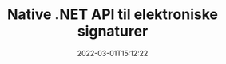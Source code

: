 ---
############################# Static ############################
layout: "product"
date: 2022-03-01T15:12:22
draft: false
#operation: 
#signaturetype: 
#fileformat: 
#productName: Java
lang: da
#productCode: java
#otherformats: 
#breadcrumb: Put  signature on  for Java
product: "Signature"
product_tag: "signature"
platform: ".NET"
platform_tag: "net"

############################# Head ############################
head_title: ".NET Digital Signature API - Electronic Sign PDF Word Excel-billeder"
head_description: "C# .NET digital signatur API, eSignature-bibliotek til elektronisk signering af PDF, Word, Excel-regneark, PowerPoint, billeder og grafikdokumentformater."

############################# Header ############################
title: "Native .NET API til elektroniske signaturer"
description: "Tilføj digitale signaturer til dokumentformater og implementer populære e-signaturtyper (tekst, billede, QR-kode, stregkode, stempel og metadata) i .NET-applikationer."
button:
    enable: true

############################# SubMenu ############################
submenu:
    enable: true
    
    left:
        img_alt: "GroupDocs.Signature for .NET"
        image: "https://www.groupdocs.cloud/templates/groupdocs/images/product-logos/groupdocs-signature-net.png"
        product: "GroupDocs.Signature"
        platform: ".NET"

    middle:
        button:
            # button loop
            - link: "#overview"
              text: "Oversigt"

            # button loop
            - link: "#features"
              text: "Funktioner"

            # button loop
            - link: "#support"
              text: "Support"

            # button loop
            - link: "https://products.groupdocs.app/signature"
              text: "Live demo"

            # button loop
            - link: "https://purchase.groupdocs.com/pricing/signature/net"
              text: "Prissætning"

    right:
        link_download: "https://downloads.groupdocs.com/signature"
        link_learn: "https://docs.groupdocs.com/signature/net/"
        link_buy: "https://purchase.groupdocs.com"

############################# Overview ############################
overview:
    enable: true
    content: |
      Brug GroupDocs.Signature til .NET API til at bygge applikationer i C#, ASP.NET og andre .NET-baserede teknologier, der giver dig mulighed for at signere digitale forretningsdokumenter såsom PDF, Microsoft Word, Excel-regneark, PowerPoint-præsentationer, billeder, OpenDocument og andre branchestandard filformater uden at skulle installere yderligere software. Dette elektroniske signaturbibliotek er nemt at arbejde med, og .NET-udviklere kan nemt tilføje avancerede digitale signaturfunktioner i deres applikationer, hvilket giver brugerne mulighed for sikkert at signere, søge og verificere e-signaturer fra populære dokumentformater. Det understøtter implementering af en række signaturtyper som tekst, billede, stregkode, QR-kode, formularfelt, stempel og metadata.  

      Dokumentsignatur-API'en giver dig enkle og avancerede søgemuligheder, så du hurtigt kan finde dine nødvendige signaturer på et dokument. Mulighederne for at anvende signaturstyling, udseendestyring og tilpasse signaturegenskaber såsom dimensioner, skygge, justering og mere er også mulige med denne funktionsrige dokumentsignerings-API.  

      GroupDocs.Signature til .NET kan bruges i ethvert udviklingsmiljø, der understøtter .NET-platformen. Den er kompatibel med alle .NET-baserede sprog og understøtter populære operativsystemer (Windows, Linux, MacOS), hvor Mono eller .NET frameworks (inklusive .NET Core) kan installeres.
    tabs:
      enable: true
      
      ## TAB ONE ##
      tab_one:
        description: |
          Følgende er en oversigt over GroupDocs.Signature til .NET:
      
        left:
          enable: true
          icon: "fab fa-html5"
          title: "Signaturtyper"
          content: |
            * Tekst signatur
            * Billedsignatur
            * Digitale signaturer
            * QR-kode signatur
            * Stregkode signatur
            * Stempel signatur
            * Metadata signatur
      
      ## TAB TWO ##
      tab_two:
        description: |
          GroupDocs.Signature til .NET understøtter signering af alle populære dokumentformater. Med blot et par linjer kode kan du tilføje PDF-signatur, Microsoft Office Word, Excel-regneark, Billede, HTML, Outlook-e-mail, OneNote, Project og grafiksigneringsfunktioner i dine .NET-applikationer. [Understøttede dokumentformater.](https://docs.groupdocs.com/signature/net/supported-document-formats/)

        left:
          enable: true
          table:
            # table loop
            - title: "Microsoft Office"
              content: |
                * **Word:** DOC, DOCX, DOCM, DOT, DOTX, DOTM, RTF, TXT
                * **Excel:** XLS, XLSX, XLSM, XLSB, XLTM, XLT, XLTM, XLTX, XLAM, SXC, SpreadsheetML
                * **PowerPoint:** PPT, PPTX, PPS, PPSX, PPSM, POT, POTM, POTX, PPTM

        right:
          enable: true
          table:
            # table loop
            - title: "Images & Other Formats"
              content: |
                * **Billeder**: JPG, BMP, PNG, TIFF, GIF, DCM, WEBP
                * **OpenDocument**: ODT, OTT, OTS, ODS, ODP, OTP, ODG
                * **Jpeg2000**: JP2, JPF, JPX, J2K, J2C, JPM
                * **Metafiler**: EMF, WMF, CMX
                * **Transportabel**: PDF
                * **Skalerbar vektorgrafik**: CDR, SVG
                * **Adobe Photoshop**: PSD
                * **Andre**: DJVU

      ## TAB THREE ##
      tab_three:
        description: |
          GroupDocs.Signature til .NET understøtter følgende operativsystemer, rammer og pakkeadministratorer:
        
        left:
          enable: true
          table:
            # table loop
            - icon: "fab fa-windows"
              title: "Operativsystemer"
              content: |
                * Windows Desktop
                * Windows Server
                * Windows Azure
                * Linux
                * MacOS

            # table loop
            - icon: "fas fa-code"
              title: "Understøttede rammer"
              content: |
                * .NET Framework 2.0 or higher
                * Mono Framework 1.2 or higher
                * .NET Standard 2.0
                * .NET Core 2.0
                * .NET Core 2.1

        right:
          enable: true
          table:
            # table loop
            - icon: "fas fa-box"
              title: "Pakkeadministrator"
              content: |
                * NuGet

            # table loop
            - icon: "fas fa-tools"
              title: "Udviklingsmiljøer"
              content: |
                * Microsoft Visual Studio
                * Xamarin.Android
                * Xamarin.IOS
                * Xamarin.Mac
                * MonoDevelop

############################# Features ############################
features:
    enable: true
    title: "GroupDocs.Signature til .NET-funktioner"

    feature:
      # feature loop
      - icon: "fas fa-copy"
        content: "Opret, søg, opdater, skjul, bekræft og slet e-signaturer fra understøttede dokumentformater"

      # feature loop
      - icon: "fas fa-eye"
        content: "Angiv XML Advanced Electronic Signatures (XAdES) til Excel-regneark"

      # feature loop
      - icon: "fas fa-bolt"
        content: "Hent billedindhold fra dokumenter, der er signeret med QR-kode, stregkode og billedsignaturer"
      
      # feature loop
      - icon: "fas fa-file-powerpoint"
        content: "Indstil højde, bredde, marginer og justering for tekst eller billedsignatur og placer på specifik side"

      # feature loop
      - icon: "fas fa-code"
        content: "Søg, bekræft og underskriv PowerPoint-præsentationsdokumenter digitalt"

      # feature loop
      - icon: "fas fa-cloud"
        content: "Signer tekstbehandlingsdokumentformater med indbyggede tekstvandmærker"

      # feature loop
      - icon: "fas fa-remove-format"
        content: "Understøtter afrundede hjørner til rektangulære stempelsignaturtyper"

      # feature loop
      - icon: "fas fa-comment-slash"
        content: "Anvend tekst- eller billedsignatur på specifikt Excel-ark eller indstil e-signatur på tværs af alle ark"

      # feature loop
      - icon: "fas fa-location-arrow"
        content: "Angiv et bestemt række- og kolonnenummer for at placere tekst eller billedsignatur i Excel-ark"

      # feature loop
      - icon: "fas fa-border-all"
        content: "Anvend skygge på tekstsignatur i Microsoft PowerPoint og opsæt dens farve, vinkel og gennemsigtighed"

      # feature loop
      - icon: "fas fa-wrench"
        content: "Konfigurer tekstsignaturkantstile og skrifttypeindstillinger til Excel-ark"

      # feature loop
      - icon: "fas fa-columns"
        content: "Indstil billedsignaturtype, f.eks. Rund eller firkantet & konfigurer margener, skriftfarve, rotation"

      # feature loop
      - icon: "fas fa-file-word"
        content: "Anvend digitale certifikater til dokumenter, regneark og PDF-filer med signaturlinje"

      # feature loop
      - icon: "fas fa-envelope"
        content: "Udfør farveindstillinger, anvend gennemsigtighed og rotation på tekstsignatur"

      # feature loop
      - icon: "fas fa-print"
        content: "Indstil lysstyrke og gråtoneindstillinger og angiv indrykning af billedsignatur i et billede"

      # feature loop
      - icon: "fas fa-file-archive"
        content: "Integrer brugerdefinerede objekter, serialiser samt krypter og dekrypter metadatasignaturværdier for PDF-dokument"

      # feature loop
      - icon: "fas fa-lock"
        content: "Skjul, fjern eller tilpas udseendet af digitale signaturer fra PDF-dokumenter"

      # feature loop
      - icon: "fas fa-file-code"
        content: "Signer PDF-dokumenter med digitalt formularfelt og tekstsignatur som billede, anmærkning, klistermærke eller vandmærke"
      
      # feature loop
      - icon: "fas fa-fill-drip"
        content: "Sæt tekstsignatur i formularfelter i MS Word og PDF-dokumenter"

      # feature loop
      - icon: "fas fa-file-excel"
        content: "Angiv vilkårlige sider med dokumenter til behandling af signatur eller eSignatur udvidet verifikation for Word-filer"

      # feature loop
      - icon: "fas fa-heading"
        content: "Gem signeret billedfil i andet format og eksporter signeret regneark som billede eller flersidet TIFF"

      # feature loop
      - icon: "fas fa-project-diagram"
        content: "Tildel, rediger og fjern adgangskode til signerede filer og anvend e-signatur på adgangskodebeskyttede filer"

      # feature loop
      - icon: "fas fa-cube"
        content: "eSign-regneark, PowerPoint-dias, Word-dokumenter og billeder med brugerdefinerede objekter i metadata"

      # feature loop
      - icon: "fab fa-uncharted"
        content: "Indstil signaturbørstestile som solid, tekstur, lineær gradient og radial gradient"

      # feature loop
      - icon: "fab fa-uncharted"
        content: "Signer dokumenter med tilpasset krypteret QR-kodetekst eller data"

      # feature loop
      - icon: "fab fa-uncharted"
        content: "Søg og signer filer med DjVu-format som billeddokument"

      # feature loop
      - icon: "fab fa-uncharted"
        content: "Udtræk dokumentoplysninger, f.eks. sideantal, gennem fil-URL"

      # feature loop
      - icon: "fab fa-uncharted"
        content: "Søg, underskriv og bekræft CorelDraw-filer som billeddokumenter"

      # feature loop
      - icon: "fab fa-uncharted"
        content: "Hold historik over behandlede eller slettede signaturoplysninger gemt i metadataene"

      # feature loop
      - icon: "fab fa-uncharted"
        content: "Føj brugerdefineret dataobjekt, VCard eller e-mailobjekt til QR-kode og bekræft krypteret QR-kode i PDF-filer"

    more_feature:
      # more_feature_loop
      - title: "Tilføj nemt digitale signaturer"
        content: |
          GroupDocs.Signature for .NET API giver dig mulighed for at tilføje forskellige typer signaturer til understøttede filformater. Signaturtyperne, såsom tekst, billede, digital, stempel, QR-kode, stregkode og metadata kan anvendes ved hjælp af GroupDocs.Signature til .NET. Følgende kodeeksempel viser, hvordan man anvender tekstsignatur på et PDF-dokument:

          ```cs
          using (Signature signature = new Signature("D:\\sample.pdf"))
          {
          TextSignOptions options = new TextSignOptions("John Smith")
          {
          // sæt tekstfarve
          ForeColor = Color.Red
          };
          // underskrive dokument til fil
          signature.Sign("D:\\signed.pdf", options);
          }
          ```

      # more_feature_loop
      - title: "Understøttede stregkodesignaturtyper"
        content: |
          Vores signaturmanipulation API tilbyder dig funktion til at anvende stregkodesignaturer til understøttede dokumentformater. GroupDocs.Signature til .NET understøtter forskellige stregkodetyper, såsom Code128, Code39Extended, Code39Standard, EAN14, EAN8, ITF14, UPCA og UPCE. Et statisk objekt med navnet "AllTypes" leveres også til at understøtte alle registrerede stregkodetyper.

      # more_feature_loop
      - title: "Søg efter signaturer og certifikater"
        content: |
          GroupDocs.Signature for .NET API, giver dig mulighed for at søge efter digitale certifikater fra Word-dokumenter, Excel-regneark og PDF-filer. Du kan også hente alle digitale certifikater, der er registreret i systemet. Metadatasignaturer kan også søges i Word-dokumenter, Excel-regneark, billeder og PDF-filer ved hjælp af GroupDocs.Signature til .NET API.  

          Gennem GroupDocs.Signature for .NET API kan du søge efter QR-kode- og stregkodesignaturer i ethvert dokument, præsentation, regneark, billede samt PDF-fil og hente søgeresultaterne. Du kan også søge efter tilpassede dataobjekter fra dokumenter, der er signeret med QR-kodesignatur.

      # more_feature_loop
      - title: "Avancerede søgemuligheder for stregkode"
        content: |
          Du kan meget nemt søge og finde din ønskede stregkode gennem GroupDocs.Signature for.NET API, da vores signatur-API tilbyder avancerede søgemuligheder. Disse giver dig mulighed for at søge stregkode på en bestemt side, søge i et dokument, angive forskellige sider, der skal søges (første, sidste, lige, ulige), søge efter stregkode af en bestemt kodningstype, søge stregkode baseret på specifik tekststreng eller søge stregkode baseret på streng med "indeholder" mulighed.

############################# Support ############################
support:
    enable: true

############################# Solutions ############################
solutions:
    enable: true
    title: "GroupDocs.Signature tilbyder dokumentsignerings-API'er til andre populære udviklingsmiljøer"

    solution:
        # solution loop
        - img_alt: "GroupDocs.Signature for Java"
          image: "https://www.groupdocs.cloud/templates/groupdocs/images/product-logos/groupdocs-signature-java.png"
          product: "GroupDocs.Signature"
          platform: "Java"
          link: "/signature/java/"

############################# Back to top ###############################
back_to_top:
  enable: true
---